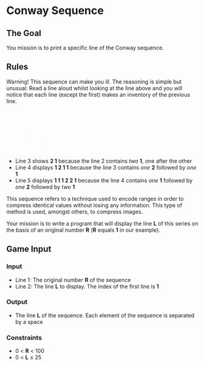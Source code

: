 # Conway Sequence

## The Goal

You mission is to print a specific line of the Conway sequence.

## Rules

Warning! This sequence can make you ill. The reasoning is simple but unusual:
Read a line aloud whilst looking at the line above and you will notice that each
line (except the first) makes an inventory of the previous line.

<pre style="color:#FFFFFF">
    1
    1 1
    2 1
    1 2 1 1
    1 1 1 2 2 1
    3 1 2 2 1 1
    ...
</pre>

-   Line 3 shows **2 1** because the line 2 contains _two_ **1**, one after the
    other
-   Line 4 displays **1 2 1 1** because the line 3 contains _one_ **2** followed
    by _one_ **1**
-   Line 5 displays **1 1 1 2 2 1** because the line 4 contains _one_ **1**
    followed by _one_ **2** followed by _two_ **1**

This sequence refers to a technique used to encode ranges in order to compress
identical values without losing any information. This type of method is used,
amongst others, to compress images.

Your mission is to write a program that will display the line **L** of this
series on the basis of an original number **R** (**R** equals **1** in our example).

## Game Input

### Input

-   Line 1: The original number **R** of the sequence
-   Line 2: The line **L** to display. The index of the first line is **1**

### Output

-   The line **L** of the sequence. Each element of the sequence is separated by
    a space

### Constraints

-   0 &lt; **R** &lt; 100
-   0 &lt; **L** &leq; 25
